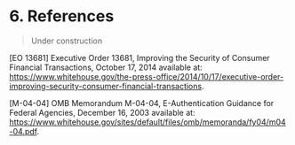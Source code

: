 # 6. References

>Under construction

<a name="EO13681"></a>[EO 13681] Executive Order 13681, Improving the Security of Consumer Financial Transactions, October 17, 2014 available at: https://www.whitehouse.gov/the-press-office/2014/10/17/executive-order-improving-security-consumer-financial-transactions.

<a name="M-04-04"></a>[M-04-04] OMB Memorandum M-04-04, E-Authentication Guidance for Federal Agencies, December 16, 2003 available at: https://www.whitehouse.gov/sites/default/files/omb/memoranda/fy04/m04-04.pdf.